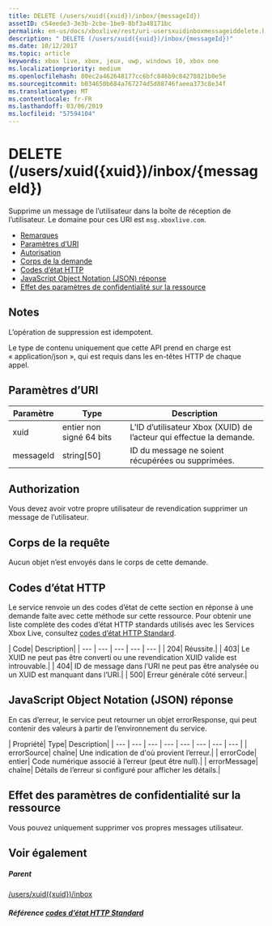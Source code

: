 ```yaml
---
title: DELETE (/users/xuid({xuid})/inbox/{messageId})
assetID: c54eede3-3e3b-2cbe-1be9-8bf3a48171bc
permalink: en-us/docs/xboxlive/rest/uri-usersxuidinboxmessageiddelete.html
description: " DELETE (/users/xuid({xuid})/inbox/{messageId})"
ms.date: 10/12/2017
ms.topic: article
keywords: xbox live, xbox, jeux, uwp, windows 10, xbox one
ms.localizationpriority: medium
ms.openlocfilehash: 80ec2a462648177cc6bfc846b9c84278821b0e5e
ms.sourcegitcommit: b034650b684a767274d5d88746faeea373c8e34f
ms.translationtype: MT
ms.contentlocale: fr-FR
ms.lasthandoff: 03/06/2019
ms.locfileid: "57594104"
---
```

# <a name="delete-usersxuidxuidinboxmessageid"></a>DELETE (/users/xuid({xuid})/inbox/{messageId})
Supprime un message de l’utilisateur dans la boîte de réception de l’utilisateur. Le domaine pour ces URI est `msg.xboxlive.com`.
 
  * [Remarques](#ID4EV)
  * [Paramètres d’URI](#ID4ECB)
  * [Autorisation](#ID4EPB)
  * [Corps de la demande](#ID4E1B)
  * [Codes d’état HTTP](#ID4EHC)
  * [JavaScript Object Notation (JSON) réponse](#ID4EAE)
  * [Effet des paramètres de confidentialité sur la ressource](#ID4EYF)
 
<a id="ID4EV"></a>

 
## <a name="remarks"></a>Notes 
 
L’opération de suppression est idempotent.
 
Le type de contenu uniquement que cette API prend en charge est « application/json », qui est requis dans les en-têtes HTTP de chaque appel. 
  
<a id="ID4ECB"></a>

 
## <a name="uri-parameters"></a>Paramètres d’URI 
 
| Paramètre| Type| Description| 
| --- | --- | --- | 
| xuid | entier non signé 64 bits | L’ID d’utilisateur Xbox (XUID) de l’acteur qui effectue la demande. | 
| messageId | string[50] | ID du message ne soient récupérées ou supprimées. | 
  
<a id="ID4EPB"></a>

 
## <a name="authorization"></a>Authorization 
 
Vous devez avoir votre propre utilisateur de revendication supprimer un message de l’utilisateur.
  
<a id="ID4E1B"></a>

 
## <a name="request-body"></a>Corps de la requête 
 
Aucun objet n’est envoyés dans le corps de cette demande.
  
<a id="ID4EHC"></a>

 
## <a name="http-status-codes"></a>Codes d’état HTTP 
 
Le service renvoie un des codes d’état de cette section en réponse à une demande faite avec cette méthode sur cette ressource. Pour obtenir une liste complète des codes d’état HTTP standards utilisés avec les Services Xbox Live, consultez [codes d’état HTTP Standard](../../additional/httpstatuscodes.md).
 
| Code| Description| 
| --- | --- | --- | --- | --- | 
| 204| Réussite.| 
| 403| Le XUID ne peut pas être converti ou une revendication XUID valide est introuvable.| 
| 404| ID de message dans l’URI ne peut pas être analysée ou un XUID est manquant dans l’URI.| 
| 500| Erreur générale côté serveur.| 
  
<a id="ID4EAE"></a>

 
## <a name="javascript-object-notation-json-response"></a>JavaScript Object Notation (JSON) réponse 
 
En cas d’erreur, le service peut retourner un objet errorResponse, qui peut contenir des valeurs à partir de l’environnement du service.
 
| Propriété| Type| Description| 
| --- | --- | --- | --- | --- | --- | --- | --- | 
| errorSource| chaîne| Une indication de d'où provient l’erreur.| 
| errorCode| entier| Code numérique associé à l’erreur (peut être null).| 
| errorMessage| chaîne| Détails de l’erreur si configuré pour afficher les détails.| 
  
<a id="ID4EYF"></a>

 
## <a name="effect-of-privacy-settings-on-resource"></a>Effet des paramètres de confidentialité sur la ressource 
 
Vous pouvez uniquement supprimer vos propres messages utilisateur. 
  
<a id="ID4EDG"></a>

 
## <a name="see-also"></a>Voir également
 
<a id="ID4EFG"></a>

 
##### <a name="parent"></a>Parent  

[/users/xuid({xuid})/inbox](uri-usersxuidinbox.md)

  
<a id="ID4ETG"></a>

 
##### <a name="reference--standard-http-status-codesadditionalhttpstatuscodesmd"></a>Référence [codes d’état HTTP Standard](../../additional/httpstatuscodes.md)

   
